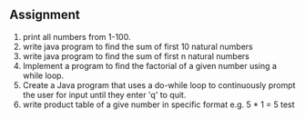 ## Assignment 

1. print all numbers from 1-100.
2. write java program to find the sum of first 10 natural numbers
3. write java program to find the sum of first n natural numbers
4. Implement a program to find the factorial of a given number using a while loop.
5. Create a Java program that uses a do-while loop to continuously prompt the user for input until they enter 'q' to quit.
6. write product table of a give number in specific format e.g. 5 * 1 = 5
test